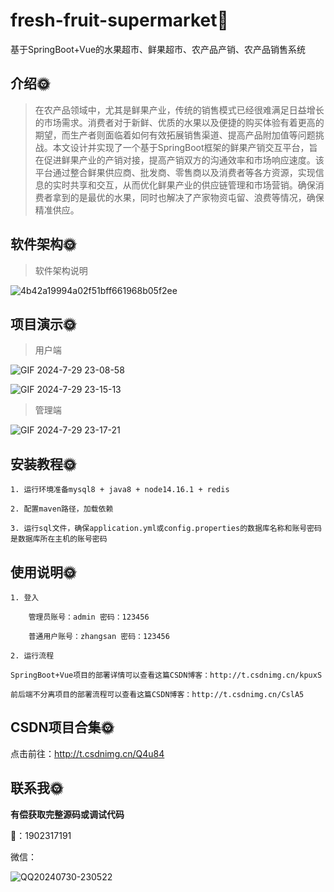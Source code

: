 # fresh-fruit-supermarket🎂

基于SpringBoot+Vue的水果超市、鲜果超市、农产品产销、农产品销售系统



## 介绍🌞

> 在农产品领域中，尤其是鲜果产业，传统的销售模式已经很难满足日益增长的市场需求。消费者对于新鲜、优质的水果以及便捷的购买体验有着更高的期望，而生产者则面临着如何有效拓展销售渠道、提高产品附加值等问题挑战。本文设计并实现了一个基于SpringBoot框架的鲜果产销交互平台，旨在促进鲜果产业的产销对接，提高产销双方的沟通效率和市场响应速度。该平台通过整合鲜果供应商、批发商、零售商以及消费者等各方资源，实现信息的实时共享和交互，从而优化鲜果产业的供应链管理和市场营销。确保消费者拿到的是最优的水果，同时也解决了产家物资屯留、浪费等情况，确保精准供应。



## 软件架构🌞

> 软件架构说明



![4b42a19994a02f51bff661968b05f2ee](https://github.com/user-attachments/assets/ea2f0b28-b10b-4a75-9a81-5a092e638b5e)



## 项目演示🌞

>  用户端

![GIF 2024-7-29 23-08-58](https://github.com/user-attachments/assets/5b3815e0-8cdf-4115-aa60-df3919926a5f)

![GIF 2024-7-29 23-15-13](https://github.com/user-attachments/assets/a9a01461-508f-4ae4-9a1a-606cd8cbf958)



> 管理端



![GIF 2024-7-29 23-17-21](https://github.com/user-attachments/assets/3dbec382-2400-4384-bc6a-1f0e0d574db6)



## 安装教程🌞

```
1. 运行环境准备mysql8 + java8 + node14.16.1 + redis

2. 配置maven路径，加载依赖

3. 运行sql文件，确保application.yml或config.properties的数据库名称和账号密码是数据库所在主机的账号密码
```



## 使用说明🌞

```
1. 登入

    管理员账号：admin	密码：123456

    普通用户账号：zhangsan	密码：123456

2. 运行流程

SpringBoot+Vue项目的部署详情可以查看这篇CSDN博客：http://t.csdnimg.cn/kpuxS

前后端不分离项目的部署流程可以查看这篇CSDN博客：http://t.csdnimg.cn/CslA5
```



## CSDN项目合集🌞

点击前往：http://t.csdnimg.cn/Q4u84



## 联系我🌞

**有偿获取完整源码或调试代码**

🐧：1902317191

微信：



![QQ20240730-230522](https://github.com/user-attachments/assets/88e5761c-c372-4608-b65c-a1bd4e27dad0)
